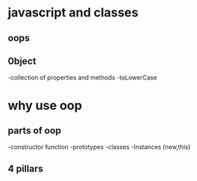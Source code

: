 # javascript and classes

## oops

## 0bject

-collection of properties and methods
-toLowerCase
# why use oop

## parts of oop

-constructor function
-prototypes
-classes
-Instances (new,this)

## 4 pillars

<!-- Abstruction
Encapsulation
Inheritance
Polymorphism -->

<!-- 
Encapsulation: Hide details, show only what’s needed.
Inheritance: Share code between classes (parent to child).
Polymorphism: Use the same method but behave differently.
Abstraction: Hide the complexity and show the basics. -->